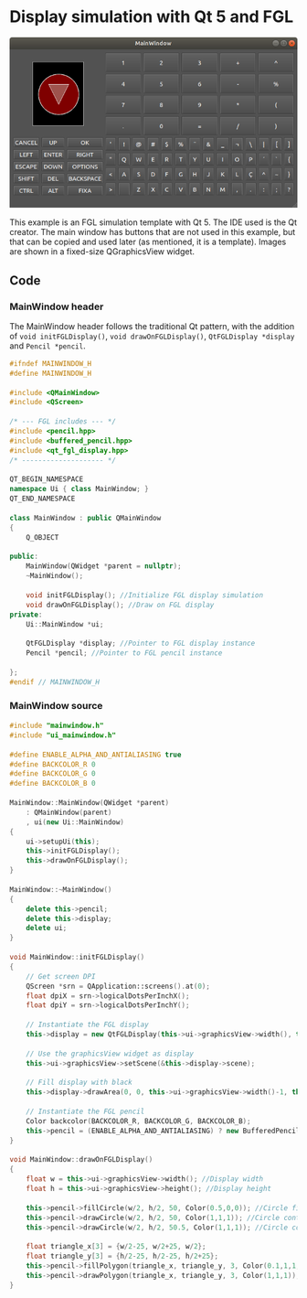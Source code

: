 # Display simulation with Qt 5 and FGL

![printscreen](printscreen.png)

This example is an FGL simulation template with Qt 5. The IDE used is the Qt creator. The main window has buttons that are not used in this example, but that can be copied and used later (as mentioned, it is a template). Images are shown in a fixed-size QGraphicsView widget.

## Code

### MainWindow header

The MainWindow header follows the traditional Qt pattern, with the addition of ``void initFGLDisplay()``, ``void drawOnFGLDisplay()``, ``QtFGLDisplay *display`` and ``Pencil *pencil``.

```c++
#ifndef MAINWINDOW_H
#define MAINWINDOW_H

#include <QMainWindow>
#include <QScreen>

/* --- FGL includes --- */
#include <pencil.hpp>
#include <buffered_pencil.hpp>
#include <qt_fgl_display.hpp>
/* -------------------- */

QT_BEGIN_NAMESPACE
namespace Ui { class MainWindow; }
QT_END_NAMESPACE

class MainWindow : public QMainWindow
{
    Q_OBJECT

public:
    MainWindow(QWidget *parent = nullptr);
    ~MainWindow();

    void initFGLDisplay(); //Initialize FGL display simulation
    void drawOnFGLDisplay(); //Draw on FGL display
private:
    Ui::MainWindow *ui;

    QtFGLDisplay *display; //Pointer to FGL display instance
    Pencil *pencil; //Pointer to FGL pencil instance

};
#endif // MAINWINDOW_H
```

### MainWindow source

```c++
#include "mainwindow.h"
#include "ui_mainwindow.h"

#define ENABLE_ALPHA_AND_ANTIALIASING true
#define BACKCOLOR_R 0
#define BACKCOLOR_G 0
#define BACKCOLOR_B 0

MainWindow::MainWindow(QWidget *parent)
    : QMainWindow(parent)
    , ui(new Ui::MainWindow)
{
    ui->setupUi(this);
    this->initFGLDisplay();
    this->drawOnFGLDisplay();
}

MainWindow::~MainWindow()
{
    delete this->pencil;
    delete this->display;
    delete ui;
}

void MainWindow::initFGLDisplay()
{
    // Get screen DPI
    QScreen *srn = QApplication::screens().at(0);
    float dpiX = srn->logicalDotsPerInchX();
    float dpiY = srn->logicalDotsPerInchY();

    // Instantiate the FGL display
    this->display = new QtFGLDisplay(this->ui->graphicsView->width(), this->ui->graphicsView->height(), dpiX, dpiY);

    // Use the graphicsView widget as display
    this->ui->graphicsView->setScene(&this->display->scene);

    // Fill display with black
    this->display->drawArea(0, 0, this->ui->graphicsView->width()-1, this->ui->graphicsView->height()-1, BACKCOLOR_R, BACKCOLOR_G, BACKCOLOR_B);

    // Instantiate the FGL pencil
    Color backcolor(BACKCOLOR_R, BACKCOLOR_G, BACKCOLOR_B);
    this->pencil = (ENABLE_ALPHA_AND_ANTIALIASING) ? new BufferedPencil(*this->display, backcolor) : new Pencil(*this->display);
}

void MainWindow::drawOnFGLDisplay()
{
    float w = this->ui->graphicsView->width(); //Display width
    float h = this->ui->graphicsView->height(); //Display height

    this->pencil->fillCircle(w/2, h/2, 50, Color(0.5,0,0)); //Circle filling
    this->pencil->drawCircle(w/2, h/2, 50, Color(1,1,1)); //Circle contour
    this->pencil->drawCircle(w/2, h/2, 50.5, Color(1,1,1)); //Circle contour

    float triangle_x[3] = {w/2-25, w/2+25, w/2};
    float triangle_y[3] = {h/2-25, h/2-25, h/2+25};
    this->pencil->fillPolygon(triangle_x, triangle_y, 3, Color(0.1,1,1,1)); //Triangle filling
    this->pencil->drawPolygon(triangle_x, triangle_y, 3, Color(1,1,1)); //Triangle contour
}

```